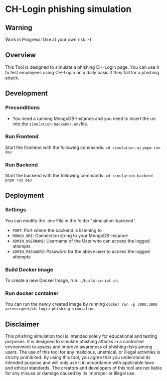 # CH-Login phishing simulation

## Warning

Work in Progress! Use at your own risk :-)

## Overview

This Tool is designed to simulate a phishing CH-Login page. You can use it to test employees using CH-Login on a daily basis if they fall for a phishing attack.

## Development

### Preconditions

- You need a running MongoDB-Instance and you need to insert the uri into the `simulation-backend/.env`file.

### Run Frontend

Start the frontend with the following commands:
`cd simulation-ui`
`pnpm run dev`

### Run Backend

Start the backend with the following commands:
`cd simulation-backend`
`pnpm run dev`

## Deployment

### Settings

You can modify the .env File in the folder "simulation-backend".

- `PORT`: Port where the backend is listening to
- `MONGO_URI`: Connection string to your MongoDB instance
- `ADMIN_USERNAME`: Username of the User who can access the logged attempts
- `ADMIN_PASSWORD`: Password for the above user to access the logged attempts

### Build Docker image

To create a new Docker Image, run: `./build-script.sh`

### Run docker container

You can run the newly created image by running `docker run -p 3000:3000 aerosecgeek/ch-login-phishing-simulation`

## Disclaimer

This phishing simulation tool is intended solely for educational and testing purposes. It is designed to simulate phishing attacks in a controlled environment to assess and improve awareness of phishing risks among users. The use of this tool for any malicious, unethical, or illegal activities is strictly prohibited. By using this tool, you agree that you understand its intended purpose and will only use it in accordance with applicable laws and ethical standards. The creators and developers of this tool are not liable for any misuse or damage caused by its improper or illegal use.
